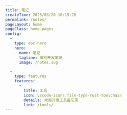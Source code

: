 ```yaml
---
title: 笔记
createTime: 2025/03/20 10:15:20
permalink: /notes/
pageLayout: home
pageClass: home-pages
config:
  -
    type: doc-hero
    hero:
      name: 笔记
      tagline: 编程开发笔记
      image: /notes.svg

  -
    type: features
    features:
      -
        title: 工具
        icon: vscode-icons:file-type-rust-toolchain
        details: 常用开发工具备忘录
        link: /tools/
---
```


